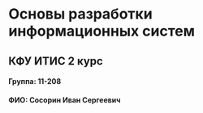 # Основы разработки информационных систем
## КФУ ИТИС 2 курс
#### Группа: 11-208
#### ФИО: Сосорин Иван Сергеевич